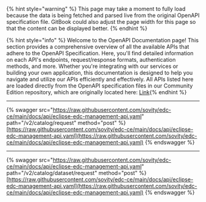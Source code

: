 {% hint style="warning" %} This page may take a moment to fully load because the data is being fetched and parsed live from the original OpenAPI specification file. GitBook could also adjust the page width for this page so that the content can be displayed better. {% endhint %}

{% hint style="info" %} Welcome to the OpenAPI Documentation page! This section provides a comprehensive overview of all the available APIs that adhere to the OpenAPI Specification. Here, you'll find detailed information on each API's endpoints, request/response formats, authentication methods, and more. Whether you're integrating with our services or building your own application, this documentation is designed to help you navigate and utilize our APIs efficiently and effectively. All APIs listed here are loaded directly from the OpenAPI specification files in our Community Edition repository, which are originally located here: <a href="https://raw.githubusercontent.com/sovity/edc-ce/main/docs/api/eclipse-edc-management-api.yaml">Link</a>{% endhint %}

---------------------------------------

{% swagger src="https://raw.githubusercontent.com/sovity/edc-ce/main/docs/api/eclipse-edc-management-api.yaml" path="/v2/catalog/request" method="post" %}
[https://raw.githubusercontent.com/sovity/edc-ce/main/docs/api/eclipse-edc-management-api.yaml](https://raw.githubusercontent.com/sovity/edc-ce/main/docs/api/eclipse-edc-management-api.yaml)
{% endswagger %}

---------------------------------------

{% swagger src="https://raw.githubusercontent.com/sovity/edc-ce/main/docs/api/eclipse-edc-management-api.yaml" path="/v2/catalog/dataset/request" method="post" %}
[https://raw.githubusercontent.com/sovity/edc-ce/main/docs/api/eclipse-edc-management-api.yaml](https://raw.githubusercontent.com/sovity/edc-ce/main/docs/api/eclipse-edc-management-api.yaml)
{% endswagger %}
